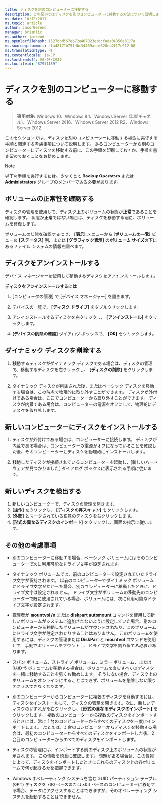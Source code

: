 ```yaml
---
title: ディスクを別のコンピューターに移動する
description: この記事ではディスクを別のコンピューターに移動する方法について説明します。
ms.date: 10/12/2017
ms.topic: article
author: JasonGerend
manager: brianlic
ms.author: jgerend
ms.openlocfilehash: 1527dbd567eb72e407023ecdcfade04856a3127a
ms.sourcegitcommit: dfa48f77b751dbc34409aced628eb2f17c912f08
ms.translationtype: HT
ms.contentlocale: ja-JP
ms.lasthandoff: 08/07/2020
ms.locfileid: "87971189"
---
```

# <a name="move-disks-to-another-computer"></a>ディスクを別のコンピューターに移動する

> **適用対象:** Windows 10、Windows 8.1、Windows Server (半期チャネル)、Windows Server 2016、Windows Server 2012 R2、Windows Server 2012

このセクションでは、ディスクを別のコンピューターに移動する場合に実行する手順と関連する考慮事項について説明します。 あるコンピューターから別のコンピューターにディスクを移動する前に、この手順を印刷しておくか、手順を書き留めておくことをお勧めします。

> [!NOTE]
> 以下の手順を実行するには、少なくとも **Backup Operators** または **Administrators** グループのメンバーである必要があります。

## <a name="verify-volume-health"></a>ボリュームの正常性を確認する

ディスクの管理を使用して、ディスク上のボリュームの状態が**正常**であることを確認します。 状態が**正常**ではない場合は、ディスクを移動する前に、ボリュームを修復します。

ボリュームの状態を確認するには、 **[表示]** メニューから **[ボリュームの一覧]** ビューの **[ステータス]** 列、または **[グラフィック表示]** の**ボリューム サイズ**の下にあるファイル システムの情報を調べます。

## <a name="uninstall-the-disks"></a>ディスクをアンインストールする

デバイス マネージャーを使用して移動するディスクをアンインストールします。

**ディスクをアンインストールするには**

1.  [コンピュータの管理] で [デバイス マネージャー] を開きます。

2.  デバイスの一覧で、 **[ディスク ドライブ]** をダブルクリックします。

3.  アンインストールするディスクを右クリックし、 **[アンインストール]** をクリックします。

4.  **[デバイスの削除の確認]** ダイアログ ボックスで、 **[OK]** をクリックします。

## <a name="remove-dynamic-disks"></a>ダイナミック ディスクを削除する

1. 移動するディスクがダイナミック ディスクである場合は、ディスクの管理で、移動するディスクを右クリックし、 **[ディスクの削除]** をクリックします。

2. ダイナミック ディスクが削除された後、またはベーシック ディスクを移動する場合は、この時点で物理的に取り外すことができます。 ディスクが外付けである場合は、ここでコンピューターから取り外すことができます。 ディスクが内蔵である場合は、コンピューターの電源をオフにして、物理的にディスクを取り外します。

## <a name="install-disks-in-the-new-computer"></a>新しいコンピューターにディスクをインストールする

1. ディスクが外付けである場合は、コンピューターに接続します。 ディスクが内蔵である場合は、コンピューターの電源がオフになっていることを確認した後、そのコンピューターにディスクを物理的にインストールします。

2. 移動したディスクが接続されているコンピューターを起動し、[新しいハードウェアが見つかりました] ダイアログ ボックスに表示される手順に従います。

## <a name="detect-new-disks"></a>新しいディスクを検出する

1. 新しいコンピューターで、ディスクの管理を開きます。
2. **[操作]** をクリックし、 **[ディスクの再スキャン]** をクリックします。
3. **[外部]** とマークされている任意のディスクを右クリックします。
4. **[形式の異なるディスクのインポート]** をクリックし、画面の指示に従います。

## <a name="additional-considerations"></a>その他の考慮事項

-   別のコンピューターに移動する場合、ベーシック ボリュームにはそのコンピューターで次に利用可能なドライブ文字が設定されます。
-   ダイナミック ボリュームでは、前のコンピューターで設定されていたドライブ文字が保持されます。 以前のコンピューターでダイナミック ボリュームにドライブ文字がなかった場合、別のコンピューターに移動したときに、ドライブ文字は設定されません。 ドライブ文字がボリュームの移動先のコンピューターで既に使用されている場合、ボリュームには、次に利用可能なドライブ文字が設定されます。

-   管理者が **mountvol /n** または **diskpart automount** コマンドを使用して新しいボリュームがシステムに追加されないように設定していた場合、別のコンピューターから移動したボリュームがマウントされたり、このボリュームにドライブ文字が設定されたりすることはありません。 このボリュームを使用するには、ディスクの管理または **DiskPart** と **mountvol** コマンドを使用して、手動でボリュームをマウントし、ドライブ文字を割り当てる必要があります。

-   スパン ボリューム、ストライプ ボリューム、ミラー ボリューム、または RAID-5 ボリュームを移動する場合は、ボリュームを含むすべてのディスクを一緒に移動することを強くお勧めします。 そうしない場合、ディスク上のボリュームをオンラインにすることはできず、ボリュームを削除しない限りアクセスできなくなります。

-   別のコンピューターからコンピューターに複数のディスクを移動するには、ディスクをインストールして、ディスクの管理を開きます。次に、新しいディスクのいずれかを右クリックし、 **[形式の異なるディスクのインポート]** をクリックします。 複数のコンピューターから複数のディスクをインポートするときには、常に 1 台のコンピューターからすべてのディスクを一度にインポートします。 たとえば、2 台のコンピューターからディスクを移動する場合は、最初のコンピューターからすべてのディスクをインポートした後、2 台目のコンピューターからすべてのディスクをインポートします。

-   ディスクの管理には、インポートする前のディスク上のボリュームの状態が示されます。 この情報を慎重に確認します。 問題がある場合は、この情報によって、ディスクをインポートしたときにこれらのディスク上の各ボリュームで何が起きるかを把握できます。

-   Windows オペレーティング システムを含む GUID パーティション テーブル (GPT) ディスクを x86 ベースまたは x64 ベースのコンピューターに移動する場合、データにアクセスすることはできますが、そのオペレーティング システムを起動することはできません。